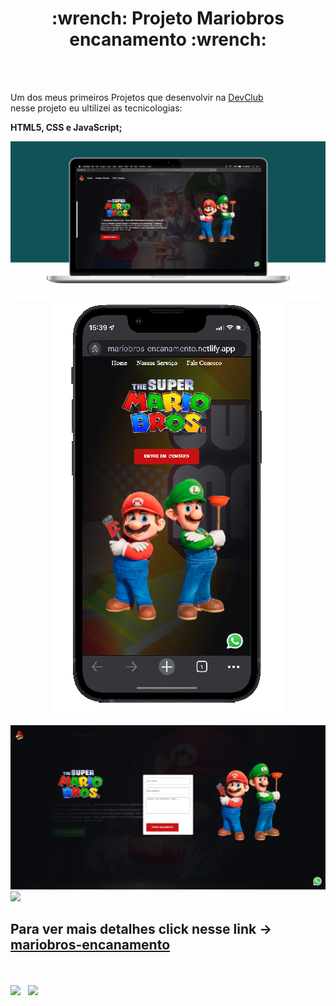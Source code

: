 <h1 align="center" >:wrench: Projeto Mariobros encanamento :wrench: </h1>
<br>
<br>
<p> Um dos meus primeiros Projetos que desenvolvir na <a href="https://rodolfomori.com.br/devclub/">DevClub</a> <br> 
nesse projeto eu ultilizei as tecnicologias: </p> 

**HTML5, CSS e JavaScript;**

<img src="https://github.com/Rhhawk/projeto-mariobros-encanamento/blob/master/img/mario-desktop.png" > 
<div align="center"> 
  <img src="https://github.com/Rhhawk/projeto-mariobros-encanamento/blob/master/img/celular-mario.png" > 
</div>
<br>
<img src="https://github.com/Rhhawk/projeto-mariobros-encanamento/blob/master/img/orcamento-mario.png" > 
<br>
<img src="https://github.com/Rhhawk/projeto-mariobros-encanamento/blob/master/img/nosso-serviços-mario.png" > 
<br>
<h2>Para ver mais detalhes click nesse link -> <a href="https://mariobros-encanamento.netlify.app"> mariobros-encanamento </a> </h2> 
<br>
<br>
<a href="https://www.instagram.com/rh.henrique.silva/?next=%2F"><img src="https://github.com/Rhhawk/Rhhawk/assets/166954031/2dcf6494-dd2f-49bb-b4e5-a3c6e895c184" width="40px" /></a> &nbsp; <a href="https://www.linkedin.com/in/henrique-s-costa/"><img src="https://github.com/Rhhawk/Rhhawk/assets/166954031/e1aea51e-0aad-432d-9817-67fe099e6692" width="40px" /></a>


